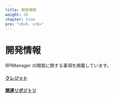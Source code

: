 ```yaml
---
title: 開発情報
weight: 20
chapter: true
pre: "<b>5. </b>"
---
```


# 開発情報

BPIManager の開発に関する事項を掲載しています。



#### [クレジット](/other/credits/)

#### [関連リポジトリ](/other/repositories/)
